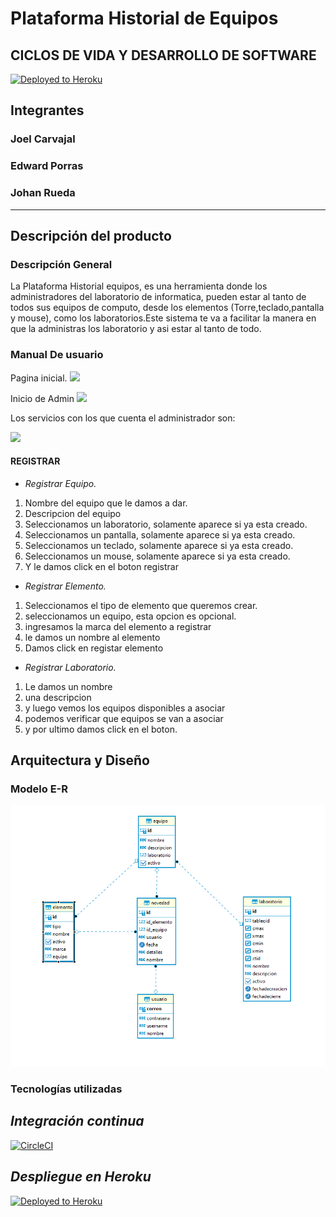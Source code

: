 # Plataforma Historial de Equipos
## CICLOS DE VIDA Y DESARROLLO DE SOFTWARE

[![Deployed to Heroku](https://www.herokucdn.com/deploy/button.png)](https://proyectocompilateteam.herokuapp.com/)

## Integrantes

### Joel Carvajal
### Edward Porras
### Johan Rueda
--- 

## Descripción del producto

### __Descripción General__
La Plataforma Historial equipos, es una herramienta donde los administradores del laboratorio de informatica, pueden estar al tanto de todos sus equipos de computo, desde los elementos (Torre,teclado,pantalla y mouse), como los laboratorios.Este sistema te va a facilitar la manera en que la administras los laboratorio y asi estar al tanto de todo.


### Manual De usuario
 Pagina inicial.
 ![](https://github.com/2020-2-PROYCVDS-COMPILETEAM/PROYECTO/blob/main/img/diagrama%20de%20paginaInicial.PNG)

Inicio de Admin
![](https://github.com/2020-2-PROYCVDS-COMPILETEAM/PROYECTO/blob/main/img/diagrama%20de%20login.PNG)

Los servicios con los que cuenta el administrador son:

![](https://github.com/2020-2-PROYCVDS-COMPILETEAM/PROYECTO/blob/main/img/diagrama%20de%20inicio.PNG)


 #### REGISTRAR


* _Registrar Equipo._

1. Nombre del equipo que le damos a dar.
2. Descripcion del equipo
3. Seleccionamos un laboratorio, solamente aparece si ya esta creado.
4. Seleccionamos un pantalla, solamente aparece si ya esta creado.
5. Seleccionamos un teclado, solamente aparece si ya esta creado.
6. Seleccionamos un mouse, solamente aparece si ya esta creado.
7. Y le damos click en el boton registrar

* _Registrar Elemento._
1. Seleccionamos el tipo de elemento que queremos crear.
2. seleccionamos un equipo, esta opcion es opcional.
3. ingresamos la marca del elemento a registrar
4. le damos un nombre al elemento
5. Damos click en registar elemento



* _Registrar Laboratorio._

1. Le damos un nombre
2. una descripcion
3. y luego vemos los equipos disponibles a asociar
4. podemos verificar que equipos se van a asociar
5. y por ultimo damos click en el boton.




## __Arquitectura y Diseño__ 

### __Modelo E-R__
![](https://github.com/2020-2-PROYCVDS-COMPILETEAM/PROYECTO/blob/main/img/diagrama.PNG)

### __Tecnologías utilizadas__

## _Integración continua_ 
[![CircleCI](https://circleci.com/pipelines/github/2020-2-PROYCVDS-COMPILETEAM/PROYECTO)](https://app.circleci.com/pipelines/github/2020-2-PROYCVDS-COMPILETEAM/PROYECTO)
 
## _Despliegue en Heroku_
[![Deployed to Heroku](https://www.herokucdn.com/deploy/button.png)](https://proyectocompilateteam.herokuapp.com/)
